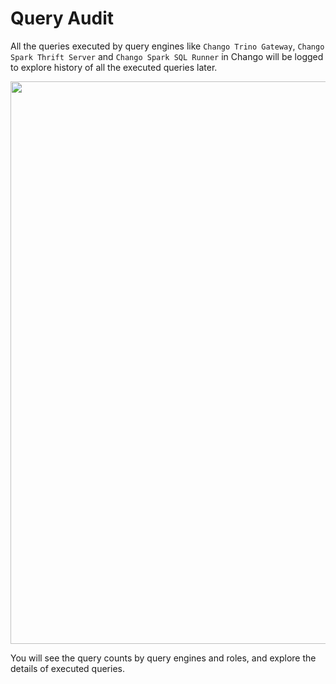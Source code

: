# Query Audit

All the queries executed by query engines like `Chango Trino Gateway`, `Chango Spark Thrift Server` and `Chango Spark SQL Runner` in Chango will be 
logged to explore history of all the executed queries later.

<img width="900" src="../../images/user-guide/query-audit.png" />

You will see the query counts by query engines and roles, and explore the details of executed queries.

